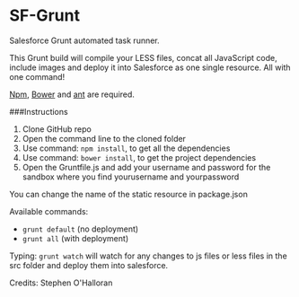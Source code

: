 SF-Grunt
========

Salesforce Grunt automated task runner.

This Grunt build will compile your LESS files, concat all JavaScript code, include images and deploy it into Salesforce as one single resource. All with one command!

[Npm], [Bower] and [ant] are required.

###Instructions
1. Clone GitHub repo
2. Open the command line to the cloned folder
3. Use command: `npm install`, to get all the dependencies
4. Use command: `bower install`, to get the project dependencies
5. Open the Gruntfile.js and add your username and password for the sandbox where you find yourusername and yourpassword

You can change the name of the static resource in package.json

Available commands:
- `grunt default` (no deployment)
- `grunt all` (with deployment)

Typing: `grunt watch` will watch for any changes to js files or less files in the src folder and deploy them into salesforce.


[ant]:http://ant.apache.org/
[Npm]:https://www.npmjs.com
[Bower]:http://bower.io/

Credits: Stephen O'Halloran
